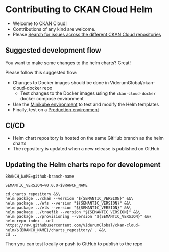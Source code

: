 # Contributing to CKAN Cloud Helm

* Welcome to CKAN Cloud!
* Contributions of any kind are welcome.
* Please [Search for issues across the different CKAN Cloud repositories](https://github.com/search?q=repo%3AViderumGlobal%2Fckan-cloud-docker+repo%3AViderumGlobal%2Fckan-cloud-helm+repo%3AViderumGlobal%2Fckan-cloud-cluster&type=Issues)

## Suggested development flow

You want to make some changes to the helm charts? Great!

Please follow this suggested flow:

* Changes to Docker images should be done in ViderumGlobal/ckan-cloud-docker repo
  * Test changes to the Docker images using the `ckan-cloud-docker` docker compose environment
* Use the [Minikube environment](QUICKSTART_MINIKUBE.md) to test and modify the Helm templates
* Finally, test on a [Production environment](QUICKSTART_PRODUCTION.md)

## CI/CD

* Helm chart repository is hosted on the same GitHub branch as the helm charts
* The repository is updated when a new release is published on GitHub

## Updating the Helm charts repo for development

```
BRANCH_NAME=github-branch-name

SEMANTIC_VERSION=v0.0.0-$BRANCH_NAME

cd charts_repository &&\
helm package ../ckan --version "${SEMANTIC_VERSION}" &&\
helm package ../efs --version "${SEMANTIC_VERSION}" &&\
helm package ../elk --version "${SEMANTIC_VERSION}" &&\
helm package ../traefik --version "${SEMANTIC_VERSION}" &&\
helm package ../provisioning --version "${SEMANTIC_VERSION}" &&\
helm repo index --url https://raw.githubusercontent.com/ViderumGlobal/ckan-cloud-helm/${BRANCH_NAME}/charts_repository/ . &&\
cd ..
```

Then you can test locally or push to GitHub to publish to the repo
